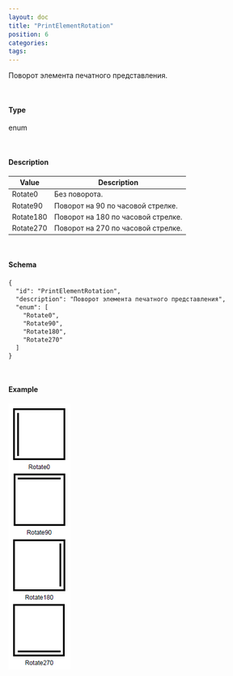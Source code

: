 ```yaml
---
layout: doc
title: "PrintElementRotation"
position: 6
categories: 
tags: 
---
```


Поворот элемента печатного представления.

   

#### Type

enum

   

#### Description  

|Value|Description|
|-----|-----------|
|Rotate0|Без поворота.|
|Rotate90|Поворот на 90 по часовой стрелке.|
|Rotate180|Поворот на 180 по часовой стрелке.|
|Rotate270|Поворот на 270 по часовой стрелке.|

   

#### Schema

```
{
  "id": "PrintElementRotation",
  "description": "Поворот элемента печатного представления",
  "enum": [
    "Rotate0",
    "Rotate90",
    "Rotate180",
    "Rotate270"
  ]
}
```

    

#### Example

![](PrintElementRotation.PNG)

 

 

